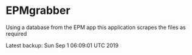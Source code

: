 # EPMgrabber
Using a database from the EPM app this application scrapes the files as required


Latest backup: Sun Sep 1 06:09:01 UTC 2019
